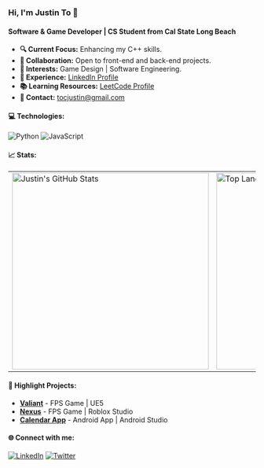 ### Hi, I'm Justin To 👋
#### Software & Game Developer | CS Student from Cal State Long Beach

- **🔍 Current Focus:** Enhancing my C++ skills.
- **👥 Collaboration:** Open to front-end and back-end projects.
- **🌟 Interests:** Game Design | Software Engineering.
- **💼 Experience:** [LinkedIn Profile](https://www.linkedin.com/in/tojustin/)
- **📚 Learning Resources:** [LeetCode Profile](https://leetcode.com/superont/)
- **📧 Contact:** tocjustin@gmail.com

#### 💻 Technologies:
![Python](https://img.shields.io/badge/-Python-3776AB?style=flat-square&logo=Python&logoColor=white)
![JavaScript](https://img.shields.io/badge/-JavaScript-F7DF1E?style=flat-square&logo=javascript&logoColor=black)

#### 📈 Stats:
<table border="0" cellspacing="0" cellpadding="0">
  <tr>
    <td>
      <img src="https://github-readme-stats.vercel.app/api?username=Superont&show_icons=true&theme=radical&line_height=27" alt="Justin's GitHub Stats" width="400"/>
    </td>
    <td>
      <img src="https://github-readme-stats.vercel.app/api/top-langs/?username=Superont&theme=radical" alt="Top Languages" width="400"/>
    </td>
  </tr>
</table>

#### 🚀 Highlight Projects:
- **[Valiant](https://store.steampowered.com/app/2468650/Valiant/)** - FPS Game | UE5
- **[Nexus](https://www.roblox.com/games/9818210203/Nexus)** - FPS Game | Roblox Studio
- **[Calendar App](https://github.com/Superont/CalendarApp)** - Android App | Android Studio

#### 🌐 Connect with me:
[![LinkedIn](https://img.shields.io/badge/-LinkedIn-0077B5?style=flat-square&logo=Linkedin&logoColor=white)](https://www.linkedin.com/in/tojustin/)
[![Twitter](https://img.shields.io/badge/-Twitter-1DA1F2?style=flat-square&logo=Twitter&logoColor=white)](https://twitter.com/superont)

